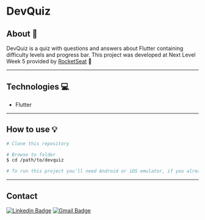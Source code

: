 # DevQuiz

## About 📰

DevQuiz is a quiz with questions and answers about Flutter containing difficulty levels and progress bar. This project was developed at Next Level Week 5 provided by <a href="https://www.rocketseat.com.br">RocketSeat<a> 🚀

------

## Technologies 💻

- Flutter

------

## How to use 💡

```bash
# Clone this repository

# Browse to folder 
$ cd /path/to/devquiz 

# To run this project you'll need Android or iOS emulator, if you already have them, you can simply run in your IDE

```
------

## Contact

[![Linkedin Badge](https://img.shields.io/badge/-Jardel-blue?style=flat-square&logo=Linkedin&logoColor=white&link=https://www.linkedin.com/in/jardel-urban-906519199/)](https://www.linkedin.com/in/jardel-urban-906519199/)
[![Gmail Badge](https://img.shields.io/badge/-jardelurban3@gmail.com-c14438?style=flat-square&logo=Gmail&logoColor=white&link=mailto:jardelurban3@gmail.com)](mailto:jardelurban3@gmail.com)
